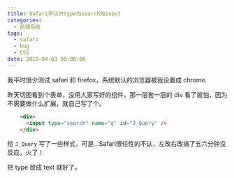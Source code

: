 ```yaml
---
title: Safari不认识type为search的input
categories:
  - 前端杂烩
tags:
  - safari
  - bug
  - CSS
date: 2015-04-03 00:00:00
---
```



我平时很少测试 safari 和 firefox，系统默认的浏览器被我设置成 chrome.

昨天切图看到个表单，没用人家写好的组件，那一层套一层的 div 看了就怕，因为不需要做什么扩展，就自己写了个。

```html
    <div>
      <input type="search" name="q" id="J_Query" />
    </div>
```

给 `J_Query` 写了一些样式，可是...Safari很任性的不认，左改右改搞了五六分钟没反应，火了！

把 type 改成 text 就好了。
